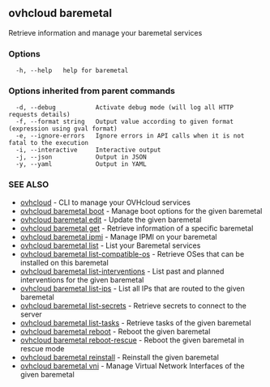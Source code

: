 ## ovhcloud baremetal

Retrieve information and manage your baremetal services

### Options

```
  -h, --help   help for baremetal
```

### Options inherited from parent commands

```
  -d, --debug           Activate debug mode (will log all HTTP requests details)
  -f, --format string   Output value according to given format (expression using gval format)
  -e, --ignore-errors   Ignore errors in API calls when it is not fatal to the execution
  -i, --interactive     Interactive output
  -j, --json            Output in JSON
  -y, --yaml            Output in YAML
```

### SEE ALSO

* [ovhcloud](ovhcloud.md)	 - CLI to manage your OVHcloud services
* [ovhcloud baremetal boot](ovhcloud_baremetal_boot.md)	 - Manage boot options for the given baremetal
* [ovhcloud baremetal edit](ovhcloud_baremetal_edit.md)	 - Update the given baremetal
* [ovhcloud baremetal get](ovhcloud_baremetal_get.md)	 - Retrieve information of a specific baremetal
* [ovhcloud baremetal ipmi](ovhcloud_baremetal_ipmi.md)	 - Manage IPMI on your baremetal
* [ovhcloud baremetal list](ovhcloud_baremetal_list.md)	 - List your Baremetal services
* [ovhcloud baremetal list-compatible-os](ovhcloud_baremetal_list-compatible-os.md)	 - Retrieve OSes that can be installed on this baremetal
* [ovhcloud baremetal list-interventions](ovhcloud_baremetal_list-interventions.md)	 - List past and planned interventions for the given baremetal
* [ovhcloud baremetal list-ips](ovhcloud_baremetal_list-ips.md)	 - List all IPs that are routed to the given baremetal
* [ovhcloud baremetal list-secrets](ovhcloud_baremetal_list-secrets.md)	 - Retrieve secrets to connect to the server
* [ovhcloud baremetal list-tasks](ovhcloud_baremetal_list-tasks.md)	 - Retrieve tasks of the given baremetal
* [ovhcloud baremetal reboot](ovhcloud_baremetal_reboot.md)	 - Reboot the given baremetal
* [ovhcloud baremetal reboot-rescue](ovhcloud_baremetal_reboot-rescue.md)	 - Reboot the given baremetal in rescue mode
* [ovhcloud baremetal reinstall](ovhcloud_baremetal_reinstall.md)	 - Reinstall the given baremetal
* [ovhcloud baremetal vni](ovhcloud_baremetal_vni.md)	 - Manage Virtual Network Interfaces of the given baremetal

